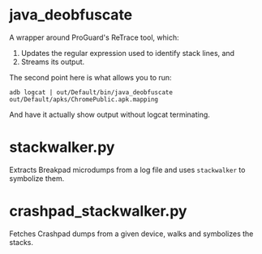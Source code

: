 # java_deobfuscate

A wrapper around ProGuard's ReTrace tool, which:

1) Updates the regular expression used to identify stack lines, and
2) Streams its output.

The second point here is what allows you to run:

    adb logcat | out/Default/bin/java_deobfuscate out/Default/apks/ChromePublic.apk.mapping

And have it actually show output without logcat terminating.


# stackwalker.py

Extracts Breakpad microdumps from a log file and uses `stackwalker` to symbolize
them.


# crashpad_stackwalker.py

Fetches Crashpad dumps from a given device, walks and symbolizes the stacks.
